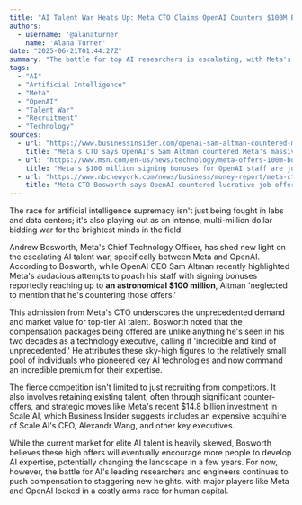 ```yaml
---
title: "AI Talent War Heats Up: Meta CTO Claims OpenAI Counters $100M Bonuses"
authors:
  - username: '@alanaturner'
    name: 'Alana Turner'
date: "2025-06-21T01:44:27Z"
summary: "The battle for top AI researchers is escalating, with Meta's CTO revealing that OpenAI is countering Meta's aggressive multi-million dollar signing bonuses in a fierce bid to retain talent."
tags:
  - "AI"
  - "Artificial Intelligence"
  - "Meta"
  - "OpenAI"
  - "Talent War"
  - "Recruitment"
  - "Technology"
sources:
  - url: "https://www.businessinsider.com/openai-sam-altman-countered-meta-signing-bonuses-ai-talent-war-2025-6"
    title: "Meta's CTO says OpenAI's Sam Altman countered Meta's massive AI signing bonuses"
  - url: "https://www.msn.com/en-us/news/technology/meta-offers-100m-bonuses-to-openai-staff-in-ai-war/ar-AA1GXjgx"
    title: "Meta's $100 million signing bonuses for OpenAI staff are just the latest sign of extreme AI talent war"
  - url: "https://www.nbcnewyork.com/news/business/money-report/meta-cto-bosworth-says-openai-countered-lucrative-job-offers-to-ai-startups-employees/6310444/"
    title: "Meta CTO Bosworth says OpenAI countered lucrative job offers to AI startup's employees"
---
```


The race for artificial intelligence supremacy isn't just being fought in labs and data centers; it's also playing out as an intense, multi-million dollar bidding war for the brightest minds in the field.

Andrew Bosworth, Meta's Chief Technology Officer, has shed new light on the escalating AI talent war, specifically between Meta and OpenAI. According to Bosworth, while OpenAI CEO Sam Altman recently highlighted Meta's audacious attempts to poach his staff with signing bonuses reportedly reaching up to **an astronomical $100 million**, Altman 'neglected to mention that he's countering those offers.'

This admission from Meta's CTO underscores the unprecedented demand and market value for top-tier AI talent. Bosworth noted that the compensation packages being offered are unlike anything he's seen in his two decades as a technology executive, calling it 'incredible and kind of unprecedented.' He attributes these sky-high figures to the relatively small pool of individuals who pioneered key AI technologies and now command an incredible premium for their expertise.

The fierce competition isn't limited to just recruiting from competitors. It also involves retaining existing talent, often through significant counter-offers, and strategic moves like Meta's recent $14.8 billion investment in Scale AI, which Business Insider suggests includes an expensive acquihire of Scale AI's CEO, Alexandr Wang, and other key executives.

While the current market for elite AI talent is heavily skewed, Bosworth believes these high offers will eventually encourage more people to develop AI expertise, potentially changing the landscape in a few years. For now, however, the battle for AI's leading researchers and engineers continues to push compensation to staggering new heights, with major players like Meta and OpenAI locked in a costly arms race for human capital.
